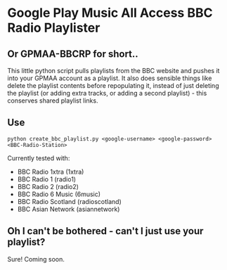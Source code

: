 Google Play Music All Access BBC Radio Playlister
=================================================

Or GPMAA-BBCRP for short..
--------------------------

This little python script pulls playlists from the BBC website and pushes it into your GPMAA account as a playlist. It also does sensible things like delete the playlist contents before repopulating it, instead of just deleting the playlist (or adding extra tracks, or adding a second playlist) - this conserves shared playlist links.

Use
---

    python create_bbc_playlist.py <google-username> <google-password> <BBC-Radio-Station>

Currently tested with:

- BBC Radio 1xtra (1xtra)
- BBC Radio 1 (radio1)
- BBC Radio 2 (radio2)
- BBC Radio 6 Music (6music)
- BBC Radio Scotland (radioscotland)
- BBC Asian Network (asiannetwork)

Oh I can't be bothered - can't I just use your playlist?
--------------------------------------------------------

Sure! Coming soon.
